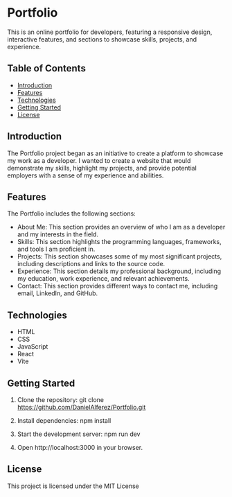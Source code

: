 # Portfolio

This is an online portfolio for developers, featuring a responsive design, interactive features, and sections to showcase skills, projects, and experience.

## Table of Contents
- [Introduction](#introduction)
- [Features](#features)
- [Technologies](#technologies)
- [Getting Started](#getting-started)
- [License](#license)

## Introduction

The Portfolio project began as an initiative to create a platform to showcase my work as a developer. I wanted to create a website that would demonstrate my skills, highlight my projects, and provide potential employers with a sense of my experience and abilities.

## Features

The Portfolio includes the following sections:

- About Me: This section provides an overview of who I am as a developer and my interests in the field.
- Skills: This section highlights the programming languages, frameworks, and tools I am proficient in.
- Projects: This section showcases some of my most significant projects, including descriptions and links to the source code.
- Experience: This section details my professional background, including my education, work experience, and relevant achievements.
- Contact: This section provides different ways to contact me, including email, LinkedIn, and GitHub.

## Technologies

- HTML
- CSS
- JavaScript
- React
- Vite

## Getting Started

1. Clone the repository:
git clone https://github.com/DanielAlferez/Portfolio.git

2. Install dependencies:
npm install

3. Start the development server:
npm run dev

4. Open http://localhost:3000 in your browser.


## License

This project is licensed under the MIT License
